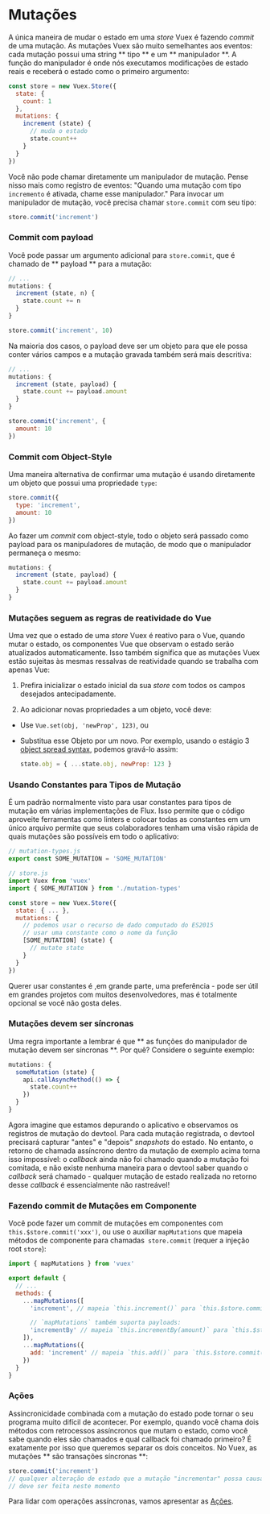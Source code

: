 # Mutações

A única maneira de mudar o estado em uma _store_  Vuex é fazendo _commit_  de uma mutação. As mutações Vuex são muito semelhantes aos eventos: cada mutação possui uma string ** tipo ** e um ** manipulador **. A função do manipulador é onde nós executamos modificações de estado reais e receberá o estado como o primeiro argumento:

``` js
const store = new Vuex.Store({
  state: {
    count: 1
  },
  mutations: {
    increment (state) {
      // muda o estado
      state.count++
    }
  }
})
```

Você não pode chamar diretamente um manipulador de mutação. Pense nisso mais como registro de eventos: "Quando uma mutação com tipo `incremento` é ativada, chame esse manipulador." Para invocar um manipulador de mutação, você precisa chamar `store.commit` com seu tipo:

``` js
store.commit('increment')
```

### Commit com payload

Você pode passar um argumento adicional para `store.commit`, que é chamado de ** payload ** para a mutação:

``` js
// ...
mutations: {
  increment (state, n) {
    state.count += n
  }
}
```
``` js
store.commit('increment', 10)
```

Na maioria dos casos, o payload deve ser um objeto para que ele possa conter vários campos e a mutação gravada também será mais descritiva:

``` js
// ...
mutations: {
  increment (state, payload) {
    state.count += payload.amount
  }
}
```

``` js
store.commit('increment', {
  amount: 10
})
```

### Commit com Object-Style

Uma maneira alternativa de confirmar uma mutação é usando diretamente um objeto que possui uma propriedade `type`:
``` js
store.commit({
  type: 'increment',
  amount: 10
})
```

Ao fazer um _commit_  com object-style, todo o objeto será passado como payload para os manipuladores de mutação, de modo que o manipulador permaneça o mesmo:

``` js
mutations: {
  increment (state, payload) {
    state.count += payload.amount
  }
}
```

### Mutações seguem as regras de reatividade do Vue

Uma vez que o estado de uma _store_  Vuex é reativo para o Vue, quando mutar o estado, os componentes Vue que observam o estado serão atualizados automaticamente. Isso também significa que as mutações Vuex estão sujeitas às mesmas ressalvas de reatividade quando se trabalha com apenas Vue:

1. Prefira inicializar o estado inicial da sua _store_  com todos os campos desejados antecipadamente.

2. Ao adicionar novas propriedades a um objeto, você deve:

  - Use `Vue.set(obj, 'newProp', 123)`, ou


  - Substitua esse Objeto por um novo. Por exemplo, usando o estágio 3 [object spread syntax](https://github.com/sebmarkbage/ecmascript-rest-restpread), podemos gravá-lo assim:


    ``` js
    state.obj = { ...state.obj, newProp: 123 }
    ```

### Usando Constantes para Tipos de Mutação

É um padrão normalmente visto para usar constantes para tipos de mutação em várias implementações de Flux. Isso permite que o código aproveite ferramentas como linters e colocar todas as constantes em um único arquivo permite que seus colaboradores tenham uma visão rápida de quais mutações são possíveis em todo o aplicativo:

``` js
// mutation-types.js
export const SOME_MUTATION = 'SOME_MUTATION'
```

``` js
// store.js
import Vuex from 'vuex'
import { SOME_MUTATION } from './mutation-types'

const store = new Vuex.Store({
  state: { ... },
  mutations: {
    // podemos usar o recurso de dado computado do ES2015
    // usar uma constante como o nome da função
    [SOME_MUTATION] (state) {
      // mutate state
    }
  }
})
```

Querer usar constantes é ,em grande parte, uma preferência - pode ser útil em grandes projetos com muitos desenvolvedores, mas é totalmente opcional se você não gosta deles.

### Mutações devem ser síncronas

Uma regra importante a lembrar é que ** as funções do manipulador de mutação devem ser síncronas **. Por quê? Considere o seguinte exemplo:
``` js
mutations: {
  someMutation (state) {
    api.callAsyncMethod(() => {
      state.count++
    })
  }
}
```

Agora imagine que estamos depurando o aplicativo e observamos os registros de mutação do devtool. Para cada mutação registrada, o devtool precisará capturar "antes" e "depois" _snapshots_  do estado. No entanto, o retorno de chamada assíncrono dentro da mutação de exemplo acima torna isso impossível: o _callback_  ainda não foi chamado quando a mutação foi comitada, e não existe nenhuma maneira para o devtool saber quando o _callback_  será chamado - qualquer mutação de estado realizada no retorno desse _callback_  é essencialmente não rastreável!

### Fazendo commit de Mutações em Componente
Você pode fazer um commit de mutações em componentes com `this.$store.commit('xxx')`, ou use o auxiliar `mapMutations` que mapeia métodos de componente para chamadas` store.commit` (requer a injeção root `store`):
``` js
import { mapMutations } from 'vuex'

export default {
  // ...
  methods: {
    ...mapMutations([
      'increment', // mapeia `this.increment()` para `this.$store.commit('increment')`

      // `mapMutations` também suporta payloads:
      'incrementBy' // mapeia `this.incrementBy(amount)` para `this.$store.commit('incrementBy', amount)`
    ]),
    ...mapMutations({
      add: 'increment' // mapeia `this.add()` para `this.$store.commit('increment')`
    })
  }
}
```

### Ações

Assincronicidade combinada com a mutação do estado pode tornar o seu programa muito difícil de acontecer. Por exemplo, quando você chama dois métodos com retrocessos assíncronos que mutam o estado, como você sabe quando eles são chamados e qual callback foi chamado primeiro? É exatamente por isso que queremos separar os dois conceitos. No Vuex, as mutações ** são transações síncronas **:

``` js
store.commit('increment')
// qualquer alteração de estado que a mutação "incrementar" possa causar
// deve ser feita neste momento
```

Para lidar com operações assíncronas, vamos apresentar as [Ações](actions.md).

